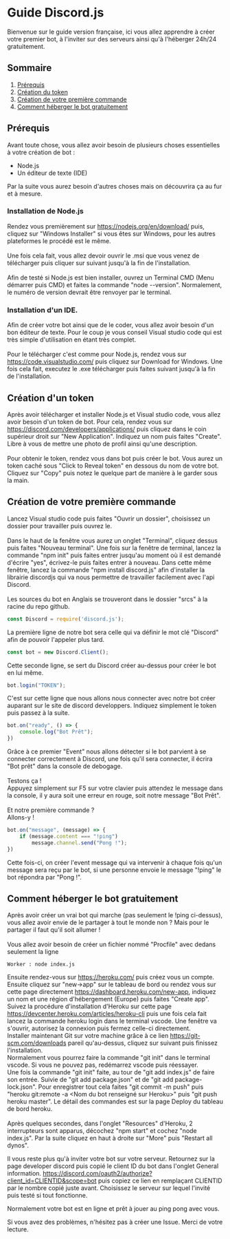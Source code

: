 # Guide Discord.js
Bienvenue sur le guide version française, ici vous allez apprendre à créer votre premier bot, à l'inviter sur des serveurs ainsi qu'à l'héberger 24h/24 gratuitement.

## Sommaire

1. [Prérequis](https://github.com/bycop/discord.js-guide/blob/master/fr.md#pr%C3%A9requis)
2. [Création du token](https://github.com/bycop/discord.js-guide/blob/master/fr.md#cr%C3%A9ation-dun-token)
3. [Création de votre première commande](https://github.com/bycop/discord.js-guide/blob/master/fr.md#cr%C3%A9ation-de-votre-premi%C3%A8re-commande)
5. [Comment héberger le bot gratuitement](https://github.com/bycop/discord.js-guide/blob/master/fr.md#comment-h%C3%A9berger-le-bot-gratuitement)

## Prérequis

Avant toute chose, vous allez avoir besoin de plusieurs choses essentielles à votre création de bot : 
- Node.js
- Un éditeur de texte (IDE)

Par la suite vous aurez besoin d'autres choses mais on découvrira ça au fur et à mesure.

### Installation de Node.js

Rendez vous premièrement sur https://nodejs.org/en/download/ puis, cliquez sur "Windows Installer" si vous êtes sur Windows, pour les autres plateformes le procédé est le même. <br><br>
Une fois cela fait, vous allez devoir ouvrir le .msi que vous venez de télécharger puis cliquer sur suivant jusqu'à la fin de l'installation.
<br><br>
Afin de testé si Node.js est bien installer, ouvrez un Terminal CMD (Menu démarrer puis CMD) et faites la commande "node --version".
Normalement, le numéro de version devrait être renvoyer par le terminal.

### Installation d'un IDE.

Afin de créer votre bot ainsi que de le coder, vous allez avoir besoin d'un bon éditeur de texte. Pour le coup je vous conseil Visual studio code qui est très simple d'utilisation en étant très complet. 
<br><br>
Pour le télécharger c'est comme pour Node.js, rendez vous sur https://code.visualstudio.com/ puis cliquez sur Download for Windows. Une fois cela fait, executez le .exe télécharger puis faites suivant jusqu'à la fin de l'installation.

## Création d'un token

Après avoir télécharger et installer Node.js et Visual studio code, vous allez avoir besoin d'un token de bot. Pour cela, rendez vous sur https://discord.com/developers/applications/ puis cliquez dans le coin supérieur droit sur "New Application". Indiquez un nom puis faites "Create". Libre à vous de mettre une photo de profil ainsi qu'une description.
<br><br>
Pour obtenir le token, rendez vous dans bot puis créer le bot. Vous aurez un token caché sous "Click to Reveal token" en dessous du nom de votre bot. Cliquez sur "Copy" puis notez le quelque part de manière à le garder sous la main.

## Création de votre première commande

Lancez Visual studio code puis faites "Ouvrir un dossier", choisissez un dossier pour travailler puis ouvrez le.
<br><br>
Dans le haut de la fenêtre vous aurez un onglet "Terminal", cliquez dessus puis faites "Nouveau terminal".
Une fois sur la fenêtre de terminal, lancez la commande "npm init" puis faites entrer jusqu'au moment où il est demandé d'écrire "yes", écrivez-le puis faites entrer à nouveau.
Dans cette même fenêtre, lancez la commande "npm install discord.js" afin d'installer la librairie discordjs qui va nous permettre de travailler facilement avec l'api Discord.
<br><br>
Les sources du bot en Anglais se trouveront dans le dossier "srcs" à la racine du repo github.
```javascript
const Discord = require('discord.js');
```
La première ligne de notre bot sera celle qui va définir le mot clé "Discord" afin de pouvoir l'appeler plus tard.
```javascript
const bot = new Discord.Client();
```
Cette seconde ligne, se sert du Discord créer au-dessus pour créer le bot en lui même.
```javascript
bot.login("TOKEN");
```
C'est sur cette ligne que nous allons nous connecter avec notre bot créer auparant sur le site de discord developpers. Indiquez simplement le token puis passez à la suite.
```javascript
bot.on("ready", () => {
	console.log("Bot Prêt");
})
```
Grâce à ce premier "Event" nous allons détecter si le bot parvient à se connecter correctement à Discord, une fois qu'il sera connecter, il écrira "Bot prêt" dans la console de debogage.
<br><br>
Testons ça ! 
<br>
Appuyez simplement sur F5 sur votre clavier puis attendez le message dans la console, il y aura soit une erreur en rouge, soit notre message "Bot Prêt".
<br><br>
Et notre première commande ? 
<br>
Allons-y ! 
```javascript
bot.on("message", (message) => {
	if (message.content === "!ping")
		message.channel.send("Pong !");
})
```
Cette fois-ci, on créer l'event message qui va intervenir à chaque fois qu'un message sera reçu par le bot, si une personne envoie le message "!ping" le bot répondra par "Pong !".

## Comment héberger le bot gratuitement

Après avoir créer un vrai bot qui marche (pas seulement le !ping ci-dessus), vous allez avoir envie de le partager à tout le monde non ? Mais pour le partager il faut qu'il soit allumer !
<br><br>
Vous allez avoir besoin de créer un fichier nommé "Procfile" avec dedans seulement la ligne
```
Worker : node index.js
```
Ensuite rendez-vous sur https://heroku.com/ puis créez vous un compte.
Ensuite cliquez sur "new->app" sur le tableau de bord ou rendez vous sur cette page directement https://dashboard.heroku.com/new-app, indiquez un nom et une région d'hébergement (Europe) puis faites "Create app".
<br>
Suivez la procédure d'installation d'Heroku sur cette page https://devcenter.heroku.com/articles/heroku-cli
puis une fois cela fait lancez la commande heroku login dans le terminal vscode. Une fenêtre va s'ouvrir, autorisez la connexion puis fermez celle-ci directement.
<br>
Installer maintenant Git sur votre machine grâce à ce lien https://git-scm.com/downloads pareil qu'au-dessus, cliquez sur suivant puis finissez l'installation.
<br>
Normalement vous pourrez faire la commande "git init" dans le terminal vscode. Si vous ne pouvez pas, redémarrez vscode puis réessayer.
<br>
Une fois la commande "git init" faite, au tour de "git add index.js" de faire son entrée. Suivie de "git add package.json" et de "git add package-lock.json".
Pour enregistrer tout cela faites "git commit -m push" puis "heroku git:remote -a <Nom du bot renseigné sur Heroku>" puis "git push heroku master". Le détail des commandes est sur la page Deploy du tableau de bord heroku.
<br><br>
Après quelques secondes, dans l'onglet "Resources" d'Heroku, 2 interrupteurs sont apparus, décochez "npm start" et cochez "node index.js". Par la suite cliquez en haut à droite sur "More" puis "Restart all dynos".

Il vous reste plus qu'à inviter votre bot sur votre serveur. Retournez sur la page developer discord puis copié le client ID du bot dans l'onglet General information. https://discord.com/oauth2/authorize?client_id=CLIENTID&scope=bot puis copiez ce lien en remplaçant CLIENTID par le nombre copié juste avant. Choisissez le serveur sur lequel l'invité puis testé si tout fonctionne.

Normalement votre bot est en ligne et prêt à jouer au ping pong avec vous.

Si vous avez des problèmes, n'hésitez pas à créer une Issue.
Merci de votre lecture.